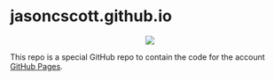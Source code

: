 # jasoncscott.github.io

<p align="center">
  <kbd>
      <img src="https://img.shields.io/badge/GitHub-7BBB6E?logo=GitHub&logoColor=white" />
  </kbd>
</p>

This repo is a special GitHub repo to contain the code for the account [GitHub Pages](https://jasoncscott.github.io/).

